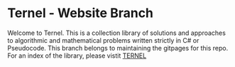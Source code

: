 # Ternel - Website Branch
Welcome to Ternel. This is a collection library of solutions and approaches to algorithmic and mathematical problems written strictly in C# or Pseudocode. This branch belongs to maintaining the gitpages for this repo. For an index of the library, please vistit [TERNEL](https://github.com/bedolpab/Ternel/tree/main)